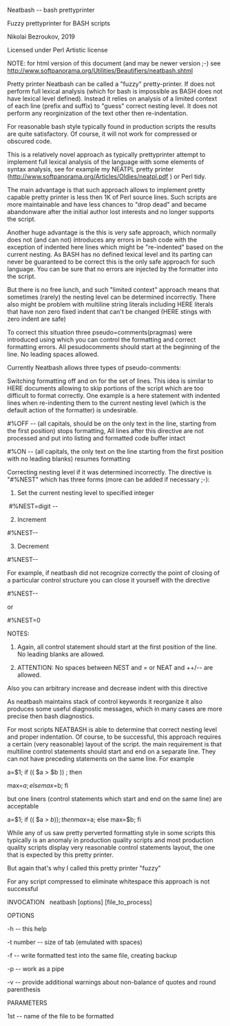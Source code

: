 Neatbash -- bash prettyprinter 

  Fuzzy prettyprinter for BASH scripts

  Nikolai Bezroukov, 2019
  
  Licensed under Perl Artistic license
  
  NOTE: for html version of this document (and may be newer version ;-) see http://www.softpanorama.org/Utilities/Beautifiers/neatbash.shtml
  
 Pretty printer Neatbash can be called a "fuzzy" pretty-printer. If does not perform full lexical analysis (which for bash is impossible  as BASH does not have lexical level defined).  Instead it relies on analysis of a limited context of each line (prefix and suffix) to "guess" correct nesting level. It does not perform any reorginization of the text other then re-indentation. 
 
For reasonable bash style typically found in production scripts the results are quite satisfactory. Of course, it will not work for compressed or obscured code.
 
This is a relatively novel approach as typically prettyprinter attempt to implement full lexical analysis of the language with some elements of syntax analysis, see for example my NEATPL pretty printer (http://www.softpanorama.org/Articles/Oldies/neatpl.pdf ) or Perl tidy. 

The main advantage is that such approach allows to implement pretty capable pretty printer is less then 1K of Perl source lines. Such scripts are more maintainable and have less chances to "drop dead" and became abandonware after the initial author lost interests and no longer supports the script. 

Another huge advantage is the this is  very safe approach, which normally does not (and can not) introduces any errors in bash code with the exception of indented here lines which might be "re-indented" based on the current nesting.  As BASH has no defined lexical level and its parting can never be guaranteed to be  correct this is the only safe approach for such language. You can be sure that no errors are injected by the formatter into the script. 

But there is no free lunch, and such "limited context" approach means that sometimes (rarely) the nesting level can be determined incorrectly.  There also might be problem with multiline string literals including HERE literals that have non zero fixed indent that can't be changed (HERE stings with zero indent are safe) 

To correct this situation three pseudo=comments(pragmas)  were introduced using which you can control the formatting and correct formatting errors. All pesudocomments should start at the beginning of the line. No leading spaces allowed. 

Currently Neatbash allows three types of pseudo-comments:

Switching formatting off and on for the set of lines. This idea is similar to HERE documents allowing to skip portions of the script which are too difficult to format correctly. One example is a here statement with indented lines when re-indenting them to the current nesting level (which is the default action of the formatter)  is undesirable. 

  #%OFF -- (all capitals, should be on the only text in the line, starting from the first position) stops formatting, All lines after this directive are not processed and put into listing and formatted code buffer intact
  
  #%ON -- (all capitals, the  only text on the line starting from the first position with no leading blanks) resumes formatting

Correcting nesting level if it was determined incorrectly. The directive is "#%NEST" which has three forms (more can be added if necessary ;-): 

1. Set the current nesting level to specified integer 

 #%NEST=digit --

2. Increment

#%NEST--

3. Decrement

#%NEST--

For example, if neatbash did not recognize correctly the  point of closing of a particular control structure you can close it yourself with the directive

#%NEST-- 

or 

#%NEST=0 

NOTES: 

1. Again, all control statement should start at the first position of the line. No leading blanks are allowed. 

2. ATTENTION: No spaces between NEST and = or NEAT and ++/-- are allowed.

Also you can arbitrary increase and decrease indent with this directive

As neatbash maintains stack of control keywords it reorganize it also produces some useful diagnostic messages, which in many cases are more precise then  bash diagnostics. 

For most scripts NEATBASH is able to determine that correct nesting level and proper indentation. Of course, to be successful, this approach requires a certain (very reasonable) layout of the script. the main requirement is that multiline control statements should start and end on a separate line. They can not have preceding statements on the same line. For example 

a=$1; if (( $a > $b )) ; then 

max=$a; else max=$b; fi

but one liners (control statements which start and end on the same line) are acceptable 

a=$1; if (( $a > $b )) ; then max=$a; else max=$b; fi

While any of us saw pretty perverted formatting style in some scripts this typically is an anomaly in production quality scripts and most production quality scripts display very reasonable control statements layout, the one that is expected by this pretty printer.  

But again that's why I called this pretty printer "fuzzy"

For any script compressed to eliminate whitespace this approach is not successful

INVOCATION
 
       neatbash [options] [file_to_process]

OPTIONS

  -h -- this help
  
  -t number -- size of tab (emulated with spaces)
  
  -f -- write formatted test into the same file, creating backup
  
  -p -- work as a pipe
  
  -v -- provide additional warnings about non-balance of quotes and round parenthesis 

PARAMETERS

  1st -- name of the file to be formatted

